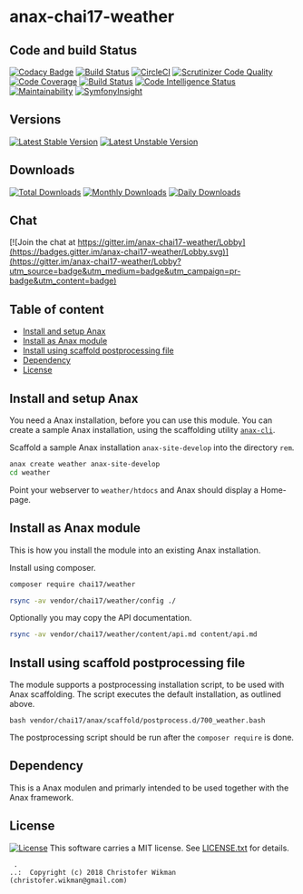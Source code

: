 anax-chai17-weather
==================================

Code and build Status
----------------------------------
[![Codacy Badge](https://api.codacy.com/project/badge/Grade/c0f57f2c2b4c46539d9f135475ba2bb4)](https://app.codacy.com/app/Edugolr/anax-chai17-weather?utm_source=github.com&utm_medium=referral&utm_content=Edugolr/anax-chai17-weather&utm_campaign=Badge_Grade_Dashboard)
[![Build Status](https://travis-ci.org/Edugolr/anax-chai17-weather.svg?branch=master)](https://travis-ci.org/Edugolr/anax-chai17-weather)
[![CircleCI](https://circleci.com/gh/Edugolr/anax-chai17-weather.svg?style=svg)](https://circleci.com/gh/Edugolr/anax-chai17-weather)
[![Scrutinizer Code Quality](https://scrutinizer-ci.com/g/Edugolr/anax-chai17-weather/badges/quality-score.png?b=master)](https://scrutinizer-ci.com/g/Edugolr/anax-chai17-weather/?branch=master)
[![Code Coverage](https://scrutinizer-ci.com/g/Edugolr/anax-chai17-weather/badges/coverage.png?b=master)](https://scrutinizer-ci.com/g/Edugolr/anax-chai17-weather/?branch=master)
[![Build Status](https://scrutinizer-ci.com/g/Edugolr/anax-chai17-weather/badges/build.png?b=master)](https://scrutinizer-ci.com/g/Edugolr/anax-chai17-weather/build-status/master)
[![Code Intelligence Status](https://scrutinizer-ci.com/g/Edugolr/anax-chai17-weather/badges/code-intelligence.svg?b=master)](https://scrutinizer-ci.com/code-intelligence)
[![Maintainability](https://api.codeclimate.com/v1/badges/33cddf087b9670138b32/maintainability)](https://codeclimate.com/github/Edugolr/anax-chai17-weather/maintainability)
[![SymfonyInsight](https://insight.symfony.com/projects/d1ef4ffd-911b-4796-b2d3-e557fd209a59/mini.svg)](https://insight.symfony.com/projects/d1ef4ffd-911b-4796-b2d3-e557fd209a59)

Versions
-----------------------------------
[![Latest Stable Version](https://poser.pugx.org/chai17/weather/v/stable)](https://packagist.org/packages/chai17/weather)
[![Latest Unstable Version](https://poser.pugx.org/chai17/weather/v/unstable)](https://packagist.org/packages/chai17/weather)

Downloads
-----------------------------------
[![Total Downloads](https://poser.pugx.org/chai17/weather/downloads)](https://packagist.org/packages/chai17/weather)
[![Monthly Downloads](https://poser.pugx.org/chai17/weather/d/monthly)](https://packagist.org/packages/chai17/weather)
[![Daily Downloads](https://poser.pugx.org/chai17/weather/d/daily)](https://packagist.org/packages/chai17/weather)

Chat
------------------------------------
[![Join the chat at https://gitter.im/anax-chai17-weather/Lobby](https://badges.gitter.im/anax-chai17-weather/Lobby.svg)](https://gitter.im/anax-chai17-weather/Lobby?utm_source=badge&utm_medium=badge&utm_campaign=pr-badge&utm_content=badge)

Table of content
------------------------------------

 * [Install and setup Anax](#Install-and-setup-Anax)
 * [Install as Anax module](#Install-as-Anax-module)
 * [Install using scaffold postprocessing file](#Install-using-scaffold-postprocessing-file)
 * [Dependency](#Dependency)
 * [License](#License)

Install and setup Anax
------------------------------------

You need a Anax installation, before you can use this module. You can create a sample Anax installation, using the scaffolding utility [`anax-cli`](https://github.com/canax/anax-cli).

Scaffold a sample Anax installation `anax-site-develop` into the directory `rem`.

```bash
anax create weather anax-site-develop
cd weather
```

Point your webserver to `weather/htdocs` and Anax should display a Home-page.

Install as Anax module
------------------------------------

This is how you install the module into an existing Anax installation.

Install using composer.

```bash
composer require chai17/weather
```

```bash
rsync -av vendor/chai17/weather/config ./
```

Optionally you may copy the API documentation.

```bash
rsync -av vendor/chai17/weather/content/api.md content/api.md
```

Install using scaffold postprocessing file
------------------------------------

The module supports a postprocessing installation script, to be used with Anax scaffolding. The script executes the default installation, as outlined above.

```text
bash vendor/chai17/anax/scaffold/postprocess.d/700_weather.bash
```

The postprocessing script should be run after the `composer require` is done.

Dependency
------------------

This is a Anax modulen and primarly intended to be used together with the Anax framework.

License
------------------
[![License](https://poser.pugx.org/chai17/weather/license)](https://packagist.org/packages/chai17/weather)
This software carries a MIT license. See [LICENSE.txt](LICENSE.txt) for details.

```
 .  
..:  Copyright (c) 2018 Christofer Wikman (christofer.wikman@gmail.com)
```
